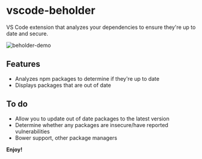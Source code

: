 # vscode-beholder

VS Code extension that analyzes your dependencies to ensure they're up to date and secure.

![beholder-demo](https://cloud.githubusercontent.com/assets/5178445/20229234/ea143b20-a81a-11e6-8a63-512d7a0c8b88.gif)

## Features

* Analyzes npm packages to determine if they're up to date
* Displays packages that are out of date

## To do

* Allow you to update out of date packages to the latest version
* Determine whether any packages are insecure/have reported vulnerabilities
* Bower support, other package managers

**Enjoy!**

